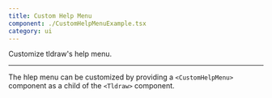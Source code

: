 ```yaml
---
title: Custom Help Menu
component: ./CustomHelpMenuExample.tsx
category: ui
---
```


Customize tldraw's help menu.

---

The hlep menu can be customized by providing a `<CustomHelpMenu>` component as a child of the `<Tldraw>` component.
